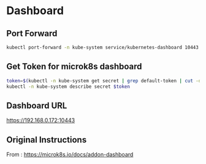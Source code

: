 # Dashboard
## Port Forward 

````bash
kubectl port-forward -n kube-system service/kubernetes-dashboard 10443:443 --address 0.0.0.0
````
## Get Token for microk8s dashboard

````bash
token=$(kubectl -n kube-system get secret | grep default-token | cut -d " " -f1)
kubectl -n kube-system describe secret $token
````

## Dashboard URL
https://192.168.0.172:10443

## Original Instructions

From : https://microk8s.io/docs/addon-dashboard

